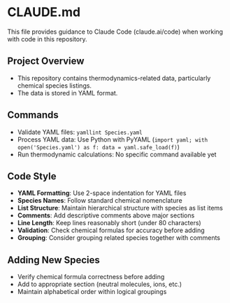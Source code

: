 # CLAUDE.md

This file provides guidance to Claude Code (claude.ai/code) when working with code in this repository.

## Project Overview
- This repository contains thermodynamics-related data, particularly chemical species listings.
- The data is stored in YAML format.

## Commands
- Validate YAML files: `yamllint Species.yaml`
- Process YAML data: Use Python with PyYAML (`import yaml; with open('Species.yaml') as f: data = yaml.safe_load(f)`)
- Run thermodynamic calculations: No specific command available yet

## Code Style
- **YAML Formatting**: Use 2-space indentation for YAML files
- **Species Names**: Follow standard chemical nomenclature
- **List Structure**: Maintain hierarchical structure with species as list items
- **Comments**: Add descriptive comments above major sections 
- **Line Length**: Keep lines reasonably short (under 80 characters)
- **Validation**: Check chemical formulas for accuracy before adding
- **Grouping**: Consider grouping related species together with comments

## Adding New Species
- Verify chemical formula correctness before adding
- Add to appropriate section (neutral molecules, ions, etc.)
- Maintain alphabetical order within logical groupings
